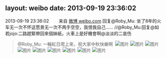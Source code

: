 layout: weibo
date: 2013-09-19 23:36:02
---
2013-09-19 23:36:02  &nbsp;&nbsp;&nbsp;&nbsp;&nbsp;&nbsp; 来自 <a href="http://weibo.com/" rel="nofollow">微博 weibo.com</a>
回复@Roby_Mu: 坐了8年的火车无一次不怀这愿景无一次不两手空空，我恨我自己…… //@Roby_Mu:回复@如若jojo:二路趕緊帶回來個妹紙，火車上是好機會啊@淡淡的二哀伤
>  @Roby_Mu: 一輪紅日爬上來，祝大家中秋快樂啊 ​​​
>  ![图片](https://ww3.sinaimg.cn/large/81fd9f09jw1e8rm23s4hgj20np0hsdg0.jpg)
>  ![图片](https://ww1.sinaimg.cn/large/81fd9f09jw1e8rm28yw7pj20np0hs0tj.jpg)
>  ![图片](https://ww4.sinaimg.cn/large/81fd9f09jw1e8rm2cqayaj20np0hswg8.jpg)
>  ![图片](https://ww2.sinaimg.cn/large/81fd9f09jw1e8rm2hplflj20np0hsmyx.jpg)
>  ![图片](https://ww3.sinaimg.cn/large/81fd9f09jw1e8rm2lk914j20hs0npabq.jpg)
>  ![图片](https://ww2.sinaimg.cn/large/81fd9f09jw1e8rm2obwvij20np0hsq34.jpg)
>  ![图片](https://ww1.sinaimg.cn/large/81fd9f09jw1e8rm2rc6inj20np0hsaa8.jpg)
>  ![图片](https://ww1.sinaimg.cn/large/81fd9f09jw1e8rm2uw6i6j20np0hsabh.jpg)
>  ![图片](https://ww3.sinaimg.cn/large/81fd9f09jw1e8rm2y34qfj20np0hsmxn.jpg)
